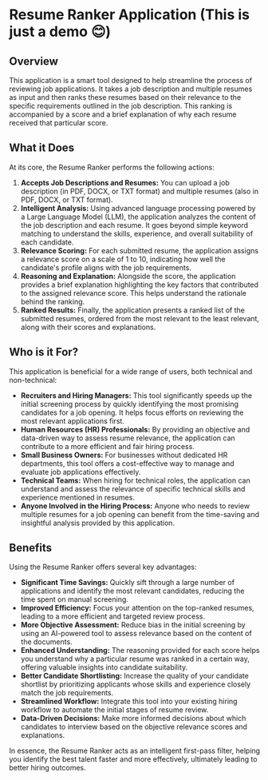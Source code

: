 # Resume Ranker Application (This is just a demo 😊)

## Overview

This application is a smart tool designed to help streamline the process of reviewing job applications. It takes a job description and multiple resumes as input and then ranks these resumes based on their relevance to the specific requirements outlined in the job description. This ranking is accompanied by a score and a brief explanation of why each resume received that particular score.

## What it Does

At its core, the Resume Ranker performs the following actions:

1.  **Accepts Job Descriptions and Resumes:** You can upload a job description (in PDF, DOCX, or TXT format) and multiple resumes (also in PDF, DOCX, or TXT format).
2.  **Intelligent Analysis:** Using advanced language processing powered by a Large Language Model (LLM), the application analyzes the content of the job description and each resume. It goes beyond simple keyword matching to understand the skills, experience, and overall suitability of each candidate.
3.  **Relevance Scoring:** For each submitted resume, the application assigns a relevance score on a scale of 1 to 10, indicating how well the candidate's profile aligns with the job requirements.
4.  **Reasoning and Explanation:** Alongside the score, the application provides a brief explanation highlighting the key factors that contributed to the assigned relevance score. This helps understand the rationale behind the ranking.
5.  **Ranked Results:** Finally, the application presents a ranked list of the submitted resumes, ordered from the most relevant to the least relevant, along with their scores and explanations.

## Who is it For?

This application is beneficial for a wide range of users, both technical and non-technical:

* **Recruiters and Hiring Managers:** This tool significantly speeds up the initial screening process by quickly identifying the most promising candidates for a job opening. It helps focus efforts on reviewing the most relevant applications first.
* **Human Resources (HR) Professionals:** By providing an objective and data-driven way to assess resume relevance, the application can contribute to a more efficient and fair hiring process.
* **Small Business Owners:** For businesses without dedicated HR departments, this tool offers a cost-effective way to manage and evaluate job applications effectively.
* **Technical Teams:** When hiring for technical roles, the application can understand and assess the relevance of specific technical skills and experience mentioned in resumes.
* **Anyone Involved in the Hiring Process:** Anyone who needs to review multiple resumes for a job opening can benefit from the time-saving and insightful analysis provided by this application.

## Benefits

Using the Resume Ranker offers several key advantages:

* **Significant Time Savings:** Quickly sift through a large number of applications and identify the most relevant candidates, reducing the time spent on manual screening.
* **Improved Efficiency:** Focus your attention on the top-ranked resumes, leading to a more efficient and targeted review process.
* **More Objective Assessment:** Reduce bias in the initial screening by using an AI-powered tool to assess relevance based on the content of the documents.
* **Enhanced Understanding:** The reasoning provided for each score helps you understand why a particular resume was ranked in a certain way, offering valuable insights into candidate suitability.
* **Better Candidate Shortlisting:** Increase the quality of your candidate shortlist by prioritizing applicants whose skills and experience closely match the job requirements.
* **Streamlined Workflow:** Integrate this tool into your existing hiring workflow to automate the initial stages of resume review.
* **Data-Driven Decisions:** Make more informed decisions about which candidates to interview based on the objective relevance scores and explanations.

In essence, the Resume Ranker acts as an intelligent first-pass filter, helping you identify the best talent faster and more effectively, ultimately leading to better hiring outcomes.